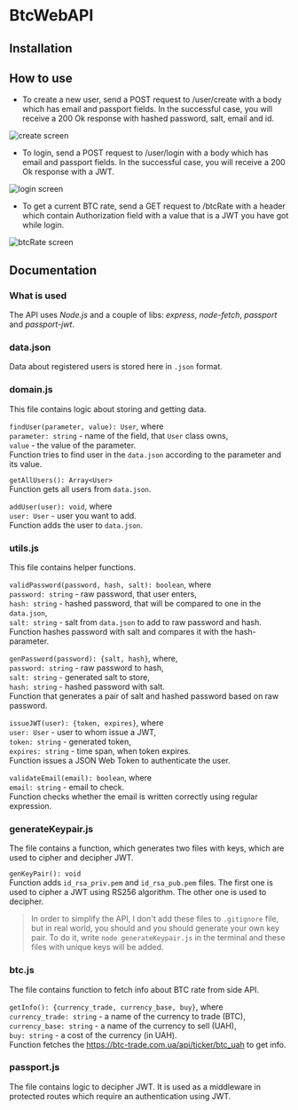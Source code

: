 # BtcWebAPI

## Installation

## How to use

- To create a new user, send a POST request to /user/create with a body which has email and passport fields. In the successful case, you will receive a 200 Ok response with hashed password, salt, email and id.

![create screen](https://drive.google.com/file/d/1BbuZ7dcUMRXFh3EFNoFWa6g1CfSRZArH/view?usp=sharing)

- To login, send a POST request to /user/login with a body which has email and passport fields. In the successful case, you will receive a 200 Ok response with a JWT.

![login screen](https://drive.google.com/file/d/1hkKA39W8UkST5W9euSzygdDGgdS-GkMR/view?usp=sharing)

- To get a current BTC rate, send a GET request to /btcRate with a header which contain Authorization field with a value that is a JWT you have got while login.

![btcRate screen](https://drive.google.com/file/d/1QECg5CZBZxHc1WgZm2JGC1QBB008A9vx/view?usp=sharing)

## Documentation

### What is used

The API uses *Node.js* and a couple of libs: *express*, *node-fetch*, *passport* and *passport-jwt*.

### data.json

Data about registered users is stored here in `.json` format.

### domain.js

This file contains logic about storing and getting data.

`findUser(parameter, value): User`, where<br>
`parameter: string` - name of the field, that `User` class owns,<br>
`value` - the value of the parameter.<br>
Function tries to find user in the `data.json` according to the parameter and its value.

`getAllUsers(): Array<User>`<br>
Function gets all users from `data.json`.

`addUser(user): void`, where<br>
`user: User` - user you want to add.<br>
Function adds the user to `data.json`.

### utils.js

This file contains helper functions.

`validPassword(password, hash, salt): boolean`, where<br>
`password: string` - raw password, that user enters,<br>
`hash: string` - hashed password, that will be compared to one in the `data.json`, <br>
`salt: string` - salt from `data.json` to add to raw password and hash.<br>
Function hashes password with salt and compares it with the hash-parameter.

`genPassword(password): {salt, hash}`, where,<br>
`password: string` - raw password to hash,<br>
`salt: string` - generated salt to store,<br>
`hash: string` - hashed password with salt.<br>
Function that generates a pair of salt and hashed password based on raw password.

`issueJWT(user): {token, expires}`, where<br>
`user: User` - user to whom issue a JWT,<br>
`token: string` - generated token,<br>
`expires: string` - time span, when token expires.<br>
Function issues a JSON Web Token to authenticate the user.<br>

`validateEmail(email): boolean`, where<br>
`email: string` - email to check.<br>
Function checks whether the email is written correctly using regular expression.

### generateKeypair.js

The file contains a function, which generates two files with keys, which are used to cipher and decipher JWT.

`genKeyPair(): void`<br>
Function adds `id_rsa_priv.pem` and `id_rsa_pub.pem` files.
The first one is used to cipher a JWT using RS256 algorithm.
The other one is used to decipher.

> In order to simplify the API, I don't add these files to `.gitignore` file, but in real world, you should and you should generate your own key pair. To do it, write `node generateKeypair.js` in the terminal and these files with unique keys will be added.

### btc.js

The file contains function to fetch info about BTC rate from side API.

`getInfo(): {currency_trade, currency_base, buy}`, where<br>
`currency_trade: string` - a name of the currency to trade (BTC),<br>
`currency_base: string` - a name of the currency to sell (UAH),<br>
`buy: string` - a cost of the currency (in UAH).<br>
Function fetches the https://btc-trade.com.ua/api/ticker/btc_uah to get info.

### passport.js

The file contains logic to decipher JWT. It is used as a middleware in protected routes which require an authentication using JWT.



